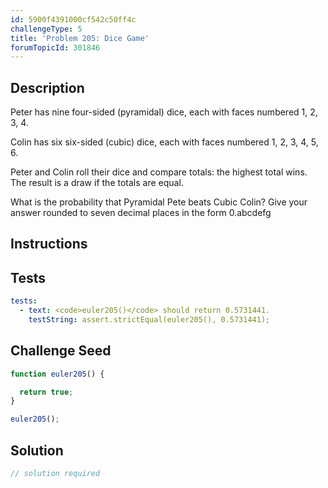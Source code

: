 ```yaml
---
id: 5900f4391000cf542c50ff4c
challengeType: 5
title: 'Problem 205: Dice Game'
forumTopicId: 301846
---
```


## Description

<section id='description'>

Peter has nine four-sided (pyramidal) dice, each with faces numbered 1, 2, 3, 4.

Colin has six six-sided (cubic) dice, each with faces numbered 1, 2, 3, 4, 5, 6.

Peter and Colin roll their dice and compare totals: the highest total wins. The result is a draw if the totals are equal.

What is the probability that Pyramidal Pete beats Cubic Colin? Give your answer rounded to seven decimal places in the form 0.abcdefg

</section>

## Instructions

<section id='instructions'>

</section>

## Tests

<section id='tests'>

```yml
tests:
  - text: <code>euler205()</code> should return 0.5731441.
    testString: assert.strictEqual(euler205(), 0.5731441);

```

</section>

## Challenge Seed

<section id='challengeSeed'>

<div id='js-seed'>

```js
function euler205() {

  return true;
}

euler205();
```

</div>

</section>

## Solution

<section id='solution'>

```js
// solution required
```

</section>
